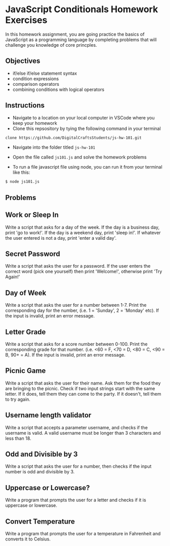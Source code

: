 # JavaScript Conditionals Homework Exercises

In this homework assignment, you are going practice the basics of JavaScript as a programming language by completing problems that will challenge you knowledge of core princples. 

## Objectives 

- if/else if/else statement syntax
- condition expressions
- comparison operators
- combining conditions with logical operators


## Instructions 

- Navigate to a location on your local computer in VSCode where you keep your homework 
- Clone this repsository by tying the following command in your terminal 

```bash 
clone https://github.com/DigitalCraftsStudents/js-hw-101.git
```

- Navigate into the folder titled `js-hw-101`


- Open the file called `js101.js` and solve the homework problems 

- To run a file javascript file using node, you can run it from your terminal like this:

```bash
$ node js101.js
```

## Problems 

## Work or Sleep In 
Write a script that asks for a day of the week. If the day is a business day, print 'go to work!'. If the day is a weekend day, print 'sleep in!'. If whatever the user entered is not a day, print 'enter a valid day'.

## Secret Password
Write a script that asks the user for a password. If the user enters the correct word (pick one yourself) then print 'Welcome!', otherwise print 'Try Again!'

## Day of Week
Write a script that asks the user for a number between 1-7. Print the corresponding day for the number, (i.e. 1 = 'Sunday', 2 = 'Monday' etc). If the input is invalid, print an error message.

## Letter Grade
Write a script that asks for a score number between 0-100. Print the corresponding grade for that number. (i.e. <60 = F, <70 = D, <80 = C, <90 = B, 90+ = A). If the input is invalid, print an error message.

## Picnic Game
Write a script that asks the user for their name. Ask them for the food they are bringing to the picnic. Check if two input strings start with the same letter.  If it does, tell them they can come to the party. If it doesn't, tell them to try again.

## Username length validator
Write a script that accepts a parameter username, and checks if the username is valid. A valid username must be longer than 3 characters and less than 18. 

## Odd and Divisible by 3
Write a script that asks the user for a number, then checks if the input number is odd and divisible by 3.

## Uppercase or Lowercase?
Write a program that prompts the user for a letter and checks if it is uppercase or lowercase.

## Convert Temperature
Write a program that prompts the user for a temperature in Fahrenheit and converts it to Celsius.









